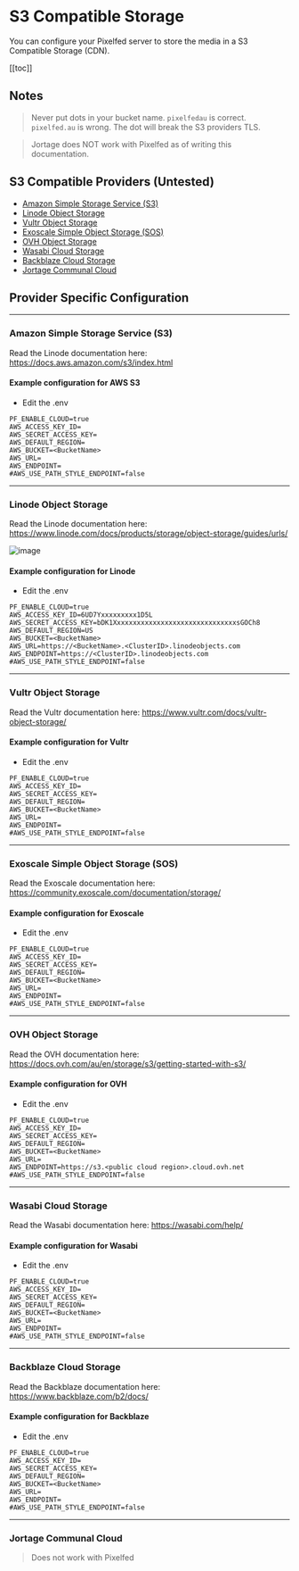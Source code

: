 # S3 Compatible Storage 

You can configure your Pixelfed server to store the media in a S3 Compatible Storage (CDN).

[[toc]]

## Notes
> Never put dots in your bucket name. `pixelfedau` is correct. `pixelfed.au` is wrong. The dot will break the S3 providers TLS.

> Jortage does NOT work with Pixelfed as of writing this documentation.

## S3 Compatible Providers (Untested)
* [Amazon Simple Storage Service (S3)](https://aws.amazon.com/s3/)
* [Linode Object Storage](https://www.linode.com/products/object-storage/)
* [Vultr Object Storage](https://www.vultr.com/products/object-storage/)
* [Exoscale Simple Object Storage (SOS)](https://www.exoscale.com/object-storage/)
* [OVH Object Storage](https://www.ovhcloud.com/en-au/public-cloud/object-storage/)
* [Wasabi Cloud Storage](https://wasabi.com/s3-compatible-cloud-storage/)
* [Backblaze Cloud Storage](https://www.backblaze.com/b2/cloud-storage.html)
* [Jortage Communal Cloud](https://jortage.com/)

## Provider Specific Configuration
----

### Amazon Simple Storage Service (S3)
Read the Linode documentation here: https://docs.aws.amazon.com/s3/index.html

#### Example configuration for AWS S3
* Edit the .env
```
PF_ENABLE_CLOUD=true
AWS_ACCESS_KEY_ID=
AWS_SECRET_ACCESS_KEY=
AWS_DEFAULT_REGION=
AWS_BUCKET=<BucketName>
AWS_URL=
AWS_ENDPOINT=
#AWS_USE_PATH_STYLE_ENDPOINT=false
```

----

### Linode Object Storage
Read the Linode documentation here: https://www.linode.com/docs/products/storage/object-storage/guides/urls/

![image](https://user-images.githubusercontent.com/17537000/172040619-e4df59e7-bc3e-4aaf-adb4-9e1595d76be4.png)

#### Example configuration for Linode
* Edit the .env
```
PF_ENABLE_CLOUD=true
AWS_ACCESS_KEY_ID=6UD7Yxxxxxxxxx1D5L
AWS_SECRET_ACCESS_KEY=bDK1XxxxxxxxxxxxxxxxxxxxxxxxxxxxxxxsGOCh8
AWS_DEFAULT_REGION=US
AWS_BUCKET=<BucketName>
AWS_URL=https://<BucketName>.<ClusterID>.linodeobjects.com
AWS_ENDPOINT=https://<ClusterID>.linodeobjects.com
#AWS_USE_PATH_STYLE_ENDPOINT=false
```

----

### Vultr Object Storage
Read the Vultr documentation here: https://www.vultr.com/docs/vultr-object-storage/

#### Example configuration for Vultr
* Edit the .env
```
PF_ENABLE_CLOUD=true
AWS_ACCESS_KEY_ID=
AWS_SECRET_ACCESS_KEY=
AWS_DEFAULT_REGION=
AWS_BUCKET=<BucketName>
AWS_URL=
AWS_ENDPOINT=
#AWS_USE_PATH_STYLE_ENDPOINT=false
```

----

### Exoscale Simple Object Storage (SOS)
Read the Exoscale documentation here: https://community.exoscale.com/documentation/storage/

#### Example configuration for Exoscale
* Edit the .env
```
PF_ENABLE_CLOUD=true
AWS_ACCESS_KEY_ID=
AWS_SECRET_ACCESS_KEY=
AWS_DEFAULT_REGION=
AWS_BUCKET=<BucketName>
AWS_URL=
AWS_ENDPOINT=
#AWS_USE_PATH_STYLE_ENDPOINT=false
```

----

### OVH Object Storage
Read the OVH documentation here: https://docs.ovh.com/au/en/storage/s3/getting-started-with-s3/

#### Example configuration for OVH
* Edit the .env
```
PF_ENABLE_CLOUD=true
AWS_ACCESS_KEY_ID=
AWS_SECRET_ACCESS_KEY=
AWS_DEFAULT_REGION=
AWS_BUCKET=<BucketName>
AWS_URL=
AWS_ENDPOINT=https://s3.<public cloud region>.cloud.ovh.net
#AWS_USE_PATH_STYLE_ENDPOINT=false
```

----

### Wasabi Cloud Storage
Read the Wasabi documentation here: https://wasabi.com/help/

#### Example configuration for Wasabi
* Edit the .env
```
PF_ENABLE_CLOUD=true
AWS_ACCESS_KEY_ID=
AWS_SECRET_ACCESS_KEY=
AWS_DEFAULT_REGION=
AWS_BUCKET=<BucketName>
AWS_URL=
AWS_ENDPOINT=
#AWS_USE_PATH_STYLE_ENDPOINT=false
```

----

### Backblaze Cloud Storage
Read the Backblaze documentation here: https://www.backblaze.com/b2/docs/

#### Example configuration for Backblaze
* Edit the .env
```
PF_ENABLE_CLOUD=true
AWS_ACCESS_KEY_ID=
AWS_SECRET_ACCESS_KEY=
AWS_DEFAULT_REGION=
AWS_BUCKET=<BucketName>
AWS_URL=
AWS_ENDPOINT=
#AWS_USE_PATH_STYLE_ENDPOINT=false
```

----

### Jortage Communal Cloud
> Does not work with Pixelfed

